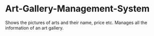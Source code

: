 # Art-Gallery-Management-System
Shows the pictures of arts and their name, price etc.
Manages all the information of an art gallery.

